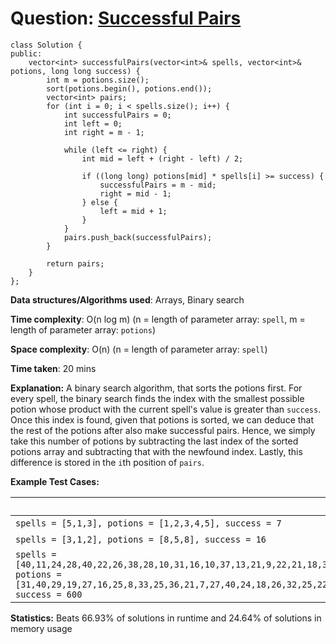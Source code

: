 <h1>Question: <a href="https://leetcode.com/problems/successful-pairs-of-spells-and-potions/">Successful Pairs</a></h1>

```
class Solution {
public:
    vector<int> successfulPairs(vector<int>& spells, vector<int>& potions, long long success) {
        int m = potions.size();
        sort(potions.begin(), potions.end());
        vector<int> pairs;
        for (int i = 0; i < spells.size(); i++) {
            int successfulPairs = 0;
            int left = 0;
            int right = m - 1;

            while (left <= right) {
                int mid = left + (right - left) / 2;

                if ((long long) potions[mid] * spells[i] >= success) {
                    successfulPairs = m - mid;
                    right = mid - 1;
                } else {
                    left = mid + 1;
                }
            }
            pairs.push_back(successfulPairs);
        }

        return pairs;
    }
};
```

**Data structures/Algorithms used**: Arrays, Binary search

**Time complexity**: O(n log m) (n = length of parameter array: `spell`, m = length of parameter array: `potions`)

**Space complexity**: O(n) (n = length of parameter array: `spell`)

**Time taken**: 20 mins

**Explanation:**
A binary search algorithm, that sorts the potions first. For every spell, the binary search finds the index with the smallest possible potion whose product with the current spell's value is greater than `success`. Once this index is found, given that potions is sorted, we can deduce that the rest of the potions after also make successful pairs. Hence, we simply take this number of potions by subtracting the last index of the sorted potions array and subtracting that with the newfound index. Lastly, this difference is stored in the `i`th position of `pairs`.

**Example Test Cases:**


| Input  | Output |
| ------------- | ------------- |
| <code>spells = [5,1,3], potions = [1,2,3,4,5], success = 7 </code>  | [4,0,3] |
| <code>spells = [3,1,2], potions = [8,5,8], success = 16 </code>  | [2,0,2] |
| <code>spells = [40,11,24,28,40,22,26,38,28,10,31,16,10,37,13,21,9,22,21,18,34,2,40,40,6,16,9,14,14,15,37,15,32,4,27,20,24,12,26,39,32,39,20,19,22,33,2,22,9,18,12,5], potions = [31,40,29,19,27,16,25,8,33,25,36,21,7,27,40,24,18,26,32,25,22,21,38,22,37,34,15,36,21,22,37,14,31,20,36,27,28,32,21,26,33,37,27,39,19,36,20,23,25,39,40], success = 600 </code>  | [48,0,32,37,48,22,33,47,37,0,43,6,0,46,0,21,0,22,21,14,46,0,48,48,0,6,0,0,0,3,46,3,45,0,34,20,32,0,33,47,45,47,20,18,22,45,0,22,0,14,0,0] |

**Statistics:** Beats 66.93% of solutions in runtime and 24.64% of solutions in memory usage

